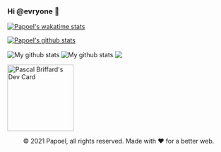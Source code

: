### Hi @evryone 👋

[![Papoel's wakatime stats](https://github-readme-stats.vercel.app/api/wakatime?username=Papoel)](https://github.com/Papoel/Papoel/README.MD)

[![Papoel's github stats](https://github-readme-stats.vercel.app/api?username=Papoel&theme=blue-green)](https://github.com/papoel/github-readme-stats)

<img align="center" src="https://github-readme-streak-stats.herokuapp.com?user=Papoel&theme=vue-dark&hide_border=true&date_format=M%20j%5B%2C%20Y%5D" alt="My github stats" />

<img align="center" src="https://github-readme-stats.vercel.app/api?username=Papoel&show_icons=true&include_all_commits=true&theme=cobalt&hide_border=true" alt="My github stats" /> 

<img align="center" src="https://github-readme-stats.vercel.app/api/top-langs/?username=Papoel&layout=compact&theme=cobalt&hide_border=true" />

<!--
**Papoel/Papoel** is a ✨ _special_ ✨ repository because its `README.md` (this file) appears on your GitHub profile.

Here are some ideas to get you started:

- 🔭 I’m currently working on ...
- 🌱 I’m currently learning ...
- 👯 I’m looking to collaborate on ...
- 🤔 I’m looking for help with ...
- 💬 Ask me about ...
- 📫 How to reach me: ...
- 😄 Pronouns: ...
- ⚡ Fun fact: ...
-->

<a href="https://app.daily.dev/Papoel"><img src="https://api.daily.dev/devcards/cbb1051391754e29bffbcd8641a87f5c.png?r=q9r" width="150" alt="Pascal Briffard's Dev Card"/></a>

<!-- Footer -->
<p align="center"> © 2021 Papoel, all rights reserved. Made with ❤️ for a better web. </p>
